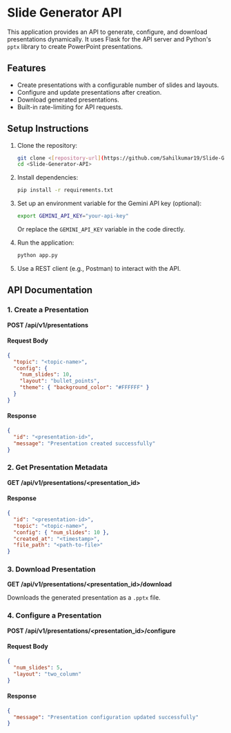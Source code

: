 # Slide Generator API

This application provides an API to generate, configure, and download presentations dynamically. It uses Flask for the API server and Python's `pptx` library to create PowerPoint presentations.

## Features

- Create presentations with a configurable number of slides and layouts.
- Configure and update presentations after creation.
- Download generated presentations.
- Built-in rate-limiting for API requests.

## Setup Instructions

1. Clone the repository:

   ```bash
   git clone <[repository-url](https://github.com/Sahilkumar19/Slide-Generator-API.git)>
   cd <Slide-Generator-API>
   ```

2. Install dependencies:

   ```bash
   pip install -r requirements.txt
   ```

3. Set up an environment variable for the Gemini API key (optional):

   ```bash
   export GEMINI_API_KEY="your-api-key"
   ```

   Or replace the `GEMINI_API_KEY` variable in the code directly.

4. Run the application:

   ```bash
   python app.py
   ```

5. Use a REST client (e.g., Postman) to interact with the API.

## API Documentation

### 1. Create a Presentation

**POST /api/v1/presentations**

#### Request Body

```json
{
  "topic": "<topic-name>",
  "config": {
    "num_slides": 10,
    "layout": "bullet_points",
    "theme": { "background_color": "#FFFFFF" }
  }
}
```

#### Response

```json
{
  "id": "<presentation-id>",
  "message": "Presentation created successfully"
}
```

### 2. Get Presentation Metadata

**GET /api/v1/presentations/<presentation_id>**

#### Response

```json
{
  "id": "<presentation-id>",
  "topic": "<topic-name>",
  "config": { "num_slides": 10 },
  "created_at": "<timestamp>",
  "file_path": "<path-to-file>"
}
```

### 3. Download Presentation

**GET /api/v1/presentations/<presentation_id>/download**

Downloads the generated presentation as a `.pptx` file.

### 4. Configure a Presentation

**POST /api/v1/presentations/<presentation_id>/configure**

#### Request Body

```json
{
  "num_slides": 5,
  "layout": "two_column"
}
```

#### Response

```json
{
  "message": "Presentation configuration updated successfully"
}
```
